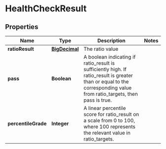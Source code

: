 
# HealthCheckResult

## Properties
Name | Type | Description | Notes
------------ | ------------- | ------------- | -------------
**ratioResult** | [**BigDecimal**](BigDecimal.md) | The ratio value | 
**pass** | **Boolean** | A boolean indicating if ratio_result is sufficiently high. If ratio_result is greater than or equal to the corresponding value from ratio_targets, then pass is true. | 
**percentileGrade** | **Integer** | A linear percentile score for ratio_result on a scale from 0 to 100, where 100 represents the relevant value in ratio_targets. | 



